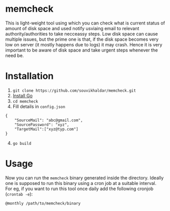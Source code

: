 # memcheck
This is light-weight tool using which you can check what is current status of amount of disk space and used notify usviaing email to relevant authority/authorities to take necceassy steps. Low disk space can cause multiple issues, but the prime one is that, if the disk space becomes very low on server (it mostly happens due to logs) it may crash. Hence it is very important to be aware of disk space and take urgent steps whenever the need be.  
# Installation
1)  `git clone https://github.com/souvikhaldar/memcheck.git`  
2)  [Install Go](https://golang.org/doc/install)  
3)  `cd memcheck`  
4)  Fill details in `config.json`  
```
{
    "SourceMail": "abc@gmail.com",
    "SourcePassword": "xyz",
    "TargetMail":["xyz@typ.com"]
}
```
4)  `go build`  

# Usage  
Now you can run the `memcheck` binary generated inside the directory. Ideally one is supposed to run this binary using a cron job at a suitable interval.  
For eg, if you want to run this tool once daily add the following cronjob (`crontab -e`):  
```
@monthly /path/to/memcheck/binary
```

